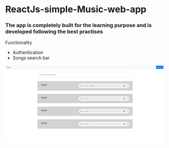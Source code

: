 # ReactJs-simple-Music-web-app

### The app is completely built for the learning purpose and is developed following the best practises 

Functionality
* Authentication
* Songs search bar

!["Running on the localhost"](https://github.com/deepanshugarg2812/ReactJs-simple-Music-web-app/blob/master/screencapture-localhost-3000-user-2020-05-24-11_22_10.png)

